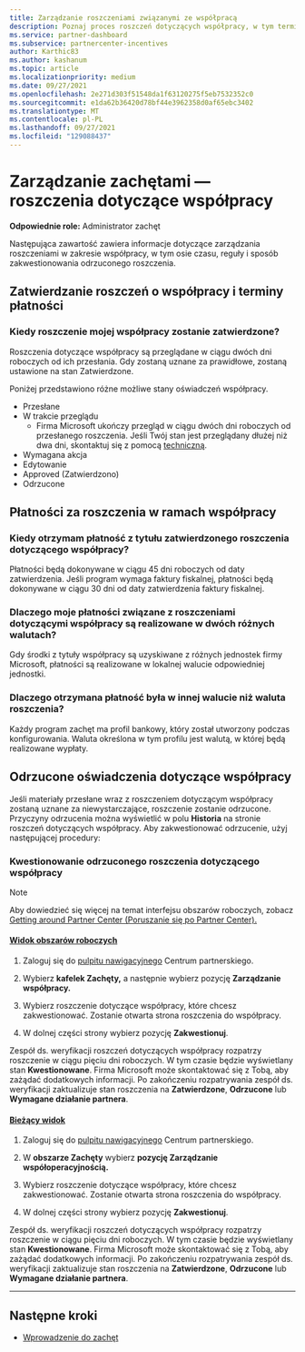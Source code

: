```yaml
---
title: Zarządzanie roszczeniami związanymi ze współpracą
description: Poznaj proces roszczeń dotyczących współpracy, w tym terminy, problemy z walutą i sposób zakwestionowania odrzuconego roszczenia dotyczącej współpracy.
ms.service: partner-dashboard
ms.subservice: partnercenter-incentives
author: Karthic83
ms.author: kashanum
ms.topic: article
ms.localizationpriority: medium
ms.date: 09/27/2021
ms.openlocfilehash: 2e271d303f51548da1f63120275f5eb7532352c0
ms.sourcegitcommit: e1da62b36420d78bf44e3962358d0af65ebc3402
ms.translationtype: MT
ms.contentlocale: pl-PL
ms.lasthandoff: 09/27/2021
ms.locfileid: "129088437"
---
```

# <a name="manage-incentives-co-op-claims"></a>Zarządzanie zachętami — roszczenia dotyczące współpracy

**Odpowiednie role:** Administrator zachęt

Następująca zawartość zawiera informacje dotyczące zarządzania roszczeniami w zakresie współpracy, w tym osie czasu, reguły i sposób zakwestionowania odrzuconego roszczenia.

## <a name="co-op-claims-approval-and-payment-deadlines"></a>Zatwierdzanie roszczeń o współpracy i terminy płatności

### <a name="when-will-my-co-op-claim-be-approved"></a>Kiedy roszczenie mojej współpracy zostanie zatwierdzone?

Roszczenia dotyczące współpracy są przeglądane w ciągu dwóch dni roboczych od ich przesłania. Gdy zostaną uznane za prawidłowe, zostaną ustawione na stan Zatwierdzone.  

Poniżej przedstawiono różne możliwe stany oświadczeń współpracy.

- Przesłane
- W trakcie przeglądu
  - Firma Microsoft ukończy przegląd w ciągu dwóch dni roboczych od przesłanego roszczenia. Jeśli Twój stan jest przeglądany dłużej niż dwa dni, skontaktuj się z pomocą [techniczną](https://partner.microsoft.com/dashboard/support/incentives/servicerequests?category=incentives).
- Wymagana akcja
- Edytowanie
- Approved (Zatwierdzono)
- Odrzucone

## <a name="co-op-claim-payments"></a>Płatności za roszczenia w ramach współpracy

### <a name="when-will-i-get-the-payment-for-the-approved-co-op-claim"></a>Kiedy otrzymam płatność z tytułu zatwierdzonego roszczenia dotyczącego współpracy?

Płatności będą dokonywane w ciągu 45 dni roboczych od daty zatwierdzenia. Jeśli program wymaga faktury fiskalnej, płatności będą dokonywane w ciągu 30 dni od daty zatwierdzenia faktury fiskalnej.

### <a name="why-are-my-co-op-claim-payments-made-in-two-different-currencies"></a>Dlaczego moje płatności związane z roszczeniami dotyczącymi współpracy są realizowane w dwóch różnych walutach?

Gdy środki z tytuły współpracy są uzyskiwane z różnych jednostek firmy Microsoft, płatności są realizowane w lokalnej walucie odpowiedniej jednostki.  

### <a name="why-was-i-paid-in-a-currency-other-than-my-co-op-claim-currency"></a>Dlaczego otrzymana płatność była w innej walucie niż waluta roszczenia?

Każdy program zachęt ma profil bankowy, który został utworzony podczas konfigurowania. Waluta określona w tym profilu jest walutą, w której będą realizowane wypłaty.

## <a name="rejected-co-op-claims"></a>Odrzucone oświadczenia dotyczące współpracy

Jeśli materiały przesłane wraz z roszczeniem dotyczącym współpracy zostaną uznane za niewystarczające, roszczenie zostanie odrzucone. Przyczyny odrzucenia można wyświetlić w polu **Historia** na stronie roszczeń dotyczących współpracy. Aby zakwestionować odrzucenie, użyj następującej procedury:

### <a name="dispute-a-rejected-co-op-claim"></a>Kwestionowanie odrzuconego roszczenia dotyczącego współpracy

> [!NOTE]
> Aby dowiedzieć się więcej na temat interfejsu obszarów roboczych, zobacz [Getting around Partner Center (Poruszanie się po Partner Center).](get-around-partner-center.md#turn-workspaces-on-and-off)

#### <a name="workspaces-view"></a>[Widok obszarów roboczych](#tab/workspaces-view)

1. Zaloguj się do [pulpitu nawigacyjnego](https://partner.microsoft.com/dashboard/) Centrum partnerskiego.

2. Wybierz **kafelek Zachęty,** a następnie wybierz pozycję **Zarządzanie współpracy.**

3. Wybierz roszczenie dotyczące współpracy, które chcesz zakwestionować. Zostanie otwarta strona roszczenia do współpracy.

4. W dolnej części strony wybierz pozycję **Zakwestionuj**.

Zespół ds. weryfikacji roszczeń dotyczących współpracy rozpatrzy roszczenie w ciągu pięciu dni roboczych. W tym czasie będzie wyświetlany stan **Kwestionowane**. Firma Microsoft może skontaktować się z Tobą, aby zażądać dodatkowych informacji. Po zakończeniu rozpatrywania zespół ds. weryfikacji zaktualizuje stan roszczenia na **Zatwierdzone**, **Odrzucone** lub **Wymagane działanie partnera**.

#### <a name="current-view"></a>[Bieżący widok](#tab/current-view)

1. Zaloguj się do [pulpitu nawigacyjnego](https://partner.microsoft.com/dashboard/) Centrum partnerskiego.

2. W **obszarze Zachęty** wybierz **pozycję Zarządzanie współoperacyjnością.**

3. Wybierz roszczenie dotyczące współpracy, które chcesz zakwestionować. Zostanie otwarta strona roszczenia do współpracy.

4. W dolnej części strony wybierz pozycję **Zakwestionuj**.

Zespół ds. weryfikacji roszczeń dotyczących współpracy rozpatrzy roszczenie w ciągu pięciu dni roboczych. W tym czasie będzie wyświetlany stan **Kwestionowane**. Firma Microsoft może skontaktować się z Tobą, aby zażądać dodatkowych informacji. Po zakończeniu rozpatrywania zespół ds. weryfikacji zaktualizuje stan roszczenia na **Zatwierdzone**, **Odrzucone** lub **Wymagane działanie partnera**.

* * *

## <a name="next-steps"></a>Następne kroki

- [Wprowadzenie do zachęt](incentives-get-started-intro.md)
